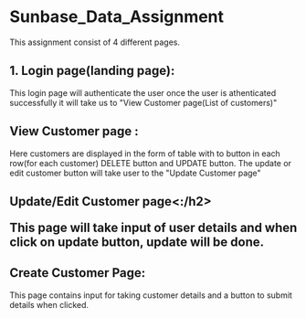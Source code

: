 # Sunbase_Data_Assignment

This assignment consist of 4 different pages.
<h2>1. Login page(landing page):</h2>
<p>This login page will authenticate the user once the user is athenticated successfully it will take us to "View Customer page(List of customers)"</p>
<h2>View Customer page :</h2>
<p> Here customers are displayed in the form of table with to button in each row(for each customer) DELETE button and UPDATE button. The update or edit customer button will take user to the "Update Customer page"</p>
<h2>Update/Edit Customer page<:/h2>
<p>This page will take input of user details and when click on update button, update will be done.</p>
<h2> Create Customer Page:</h2>
<p>This page contains input for taking customer details and a button to submit details when clicked.</p>
